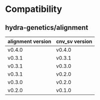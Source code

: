 # Compatibility
## hydra-genetics/alignment

| alignment version | cnv_sv version |
| --- | --- |
| v0.4.0 | v0.4.0 |
| v0.3.1 | v0.3.1 |
| v0.3.1 | v0.3.0 |
| v0.3.1 | v0.2.0 |
| v0.3.0 | v0.2.0 |
| v0.2.0 | v0.1.0 |
